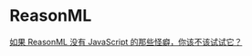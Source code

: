 # ReasonML

[​如果 ReasonML 没有 JavaScript 的那些怪癖，你该不该试试它？](https://mp.weixin.qq.com/s/lpGO3iBkgIdGzrQx89nzdA)

